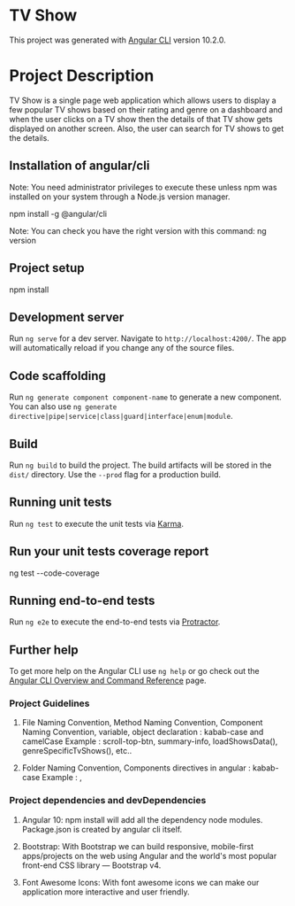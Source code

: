 # TV Show

This project was generated with [Angular CLI](https://github.com/angular/angular-cli) version 10.2.0.

# Project Description

TV Show is a single page web application which allows users to display a few popular TV shows based on their rating and genre on a
dashboard and when the user clicks on a TV show then the details of that TV show gets displayed on another screen.
Also, the user can search for TV shows to get the details.

## Installation of angular/cli
Note: You need administrator privileges to execute these unless npm was installed on your system through a Node.js version manager.

npm install -g @angular/cli

Note: You can check you have the right version with this command:
ng version

## Project setup
npm install

## Development server

Run `ng serve` for a dev server. Navigate to `http://localhost:4200/`. The app will automatically reload if you change any of the source files.

## Code scaffolding

Run `ng generate component component-name` to generate a new component. You can also use `ng generate directive|pipe|service|class|guard|interface|enum|module`.

## Build

Run `ng build` to build the project. The build artifacts will be stored in the `dist/` directory. Use the `--prod` flag for a production build.

## Running unit tests

Run `ng test` to execute the unit tests via [Karma](https://karma-runner.github.io).

## Run your unit tests coverage report
ng test --code-coverage

## Running end-to-end tests

Run `ng e2e` to execute the end-to-end tests via [Protractor](http://www.protractortest.org/).

## Further help

To get more help on the Angular CLI use `ng help` or go check out the [Angular CLI Overview and Command Reference](https://angular.io/cli) page.

### Project Guidelines
1) File Naming Convention, 
   Method Naming Convention, 
   Component Naming Convention,
   variable, object declaration : kabab-case and camelCase
   Example : scroll-top-btn, summary-info, loadShowsData(), genreSpecificTvShows(), etc..

2) Folder Naming Convention, Components directives in angular : kabab-case
   Example : <app-root>,<app-root/>

### Project dependencies and devDependencies
1. Angular 10:
   npm install will add all the dependency node modules. Package.json is created by angular cli itself. 

2. Bootstrap:
   With Bootstrap we can build responsive, mobile-first apps/projects on the web using Angular and the world's most popular front-end CSS library — Bootstrap v4.

3. Font Awesome Icons: With font awesome icons we can make our application more interactive and user
   friendly.


